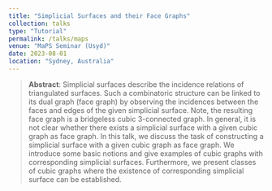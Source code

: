 ```yaml
---
title: "Simplicial Surfaces and their Face Graphs"
collection: talks
type: "Tutorial"
permalink: /talks/maps
venue: "MaPS Seminar (Usyd)"
date: 2023-08-01
location: "Sydney, Australia"
---
```


> __Abstract__: Simplicial surfaces describe the incidence relations of triangulated surfaces. Such a combinatoric
> structure can be linked to its dual graph (face graph) by observing the incidences between the faces and edges 
> of the given simplicial surface. Note, the resulting face graph is a bridgeless cubic 3-connected graph. In 
> general, it is not clear whether there exists a simplicial surface with a given cubic graph as face graph. In
> this talk, we discuss the task of constructing a simplicial surface with a given cubic graph as face graph. We
> introduce some basic notions and give examples of cubic graphs with corresponding simplicial surfaces. 
> Furthermore, we present classes of cubic graphs where the existence of corresponding simplicial surface
> can be established.
